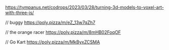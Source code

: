 https://tympanus.net/codrops/2023/03/28/turning-3d-models-to-voxel-art-with-three-js/

// buggy
https://poly.pizza/m/eZ_13w7qZh7

// the orange racer
https://poly.pizza/m/8mHB02FoqOF

// Go Kart
https://poly.pizza/m/MkByxZCSMA